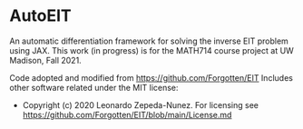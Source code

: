 # AutoEIT
An automatic differentiation framework for solving the inverse EIT problem using JAX. 
This work (in progress) is for the MATH714 course project at UW Madison, Fall 2021.

Code adopted and modified from https://github.com/Forgotten/EIT 
Includes other software related under the MIT license:
- Copyright (c) 2020 Leonardo Zepeda-Nunez. For licensing see https://github.com/Forgotten/EIT/blob/main/License.md
